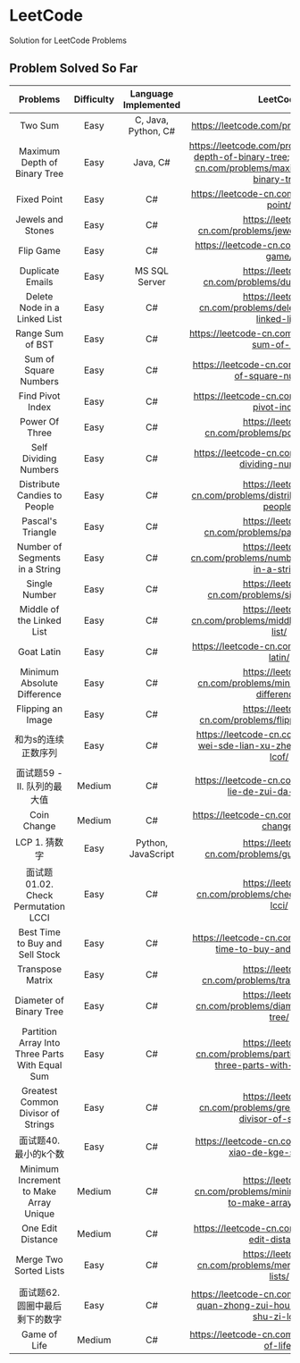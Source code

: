# LeetCode
Solution for LeetCode Problems

## Problem Solved So Far
| Problems | Difficulty | Language Implemented | LeetCode |
| :-----:  | :--------: | :------------------: | :------: |
| Two Sum  | Easy | C, Java, Python, C# | https://leetcode.com/problems/two-sum/ |
| Maximum Depth of Binary Tree | Easy | Java, C# | https://leetcode.com/problems/maximum-depth-of-binary-tree; https://leetcode-cn.com/problems/maximum-depth-of-binary-tree/ |
| Fixed Point  | Easy | C# | https://leetcode-cn.com/problems/fixed-point/ |
| Jewels and Stones | Easy | C# | https://leetcode-cn.com/problems/jewels-and-stones/ |
| Flip Game | Easy | C# | https://leetcode-cn.com/problems/flip-game/ |
| Duplicate Emails | Easy | MS SQL Server | https://leetcode-cn.com/problems/duplicate-emails/ |
| Delete Node in a Linked List | Easy | C# | https://leetcode-cn.com/problems/delete-node-in-a-linked-list/ |
| Range Sum of BST | Easy | C# | https://leetcode-cn.com/problems/range-sum-of-bst/ |
| Sum of Square Numbers | Easy | C# | https://leetcode-cn.com/problems/sum-of-square-numbers/ |
| Find Pivot Index | Easy | C# | https://leetcode-cn.com/problems/find-pivot-index/ |
| Power Of Three | Easy | C# | https://leetcode-cn.com/problems/power-of-three/ |
| Self Dividing Numbers | Easy | C# | https://leetcode-cn.com/problems/self-dividing-numbers/ |
| Distribute Candies to People | Easy | C# | https://leetcode-cn.com/problems/distribute-candies-to-people/ |
| Pascal's Triangle | Easy | C# | https://leetcode-cn.com/problems/pascals-triangle/ |
| Number of Segments in a String | Easy | C# | https://leetcode-cn.com/problems/number-of-segments-in-a-string/ |
| Single Number | Easy | C# | https://leetcode-cn.com/problems/single-number/ |
| Middle of the Linked List | Easy | C# | https://leetcode-cn.com/problems/middle-of-the-linked-list/ |
| Goat Latin | Easy | C# | https://leetcode-cn.com/problems/goat-latin/ |
| Minimum Absolute Difference | Easy | C# | https://leetcode-cn.com/problems/minimum-absolute-difference/ |
| Flipping an Image | Easy | C# | https://leetcode-cn.com/problems/flipping-an-image/ |
| 和为s的连续正数序列 | Easy | C# | https://leetcode-cn.com/problems/he-wei-sde-lian-xu-zheng-shu-xu-lie-lcof/ |
| 面试题59 - II. 队列的最大值 | Medium | C# | https://leetcode-cn.com/problems/dui-lie-de-zui-da-zhi-lcof/ |
| Coin Change | Medium | C# | https://leetcode-cn.com/problems/coin-change/ |
| LCP 1. 猜数字 | Easy | Python, JavaScript | https://leetcode-cn.com/problems/guess-numbers/ |
| 面试题 01.02. Check Permutation LCCI | Easy | C# | https://leetcode-cn.com/problems/check-permutation-lcci/ |
| Best Time to Buy and Sell Stock | Easy | C# | https://leetcode-cn.com/problems/best-time-to-buy-and-sell-stock/ |
| Transpose Matrix | Easy | C# | https://leetcode-cn.com/problems/transpose-matrix/ |
| Diameter of Binary Tree | Easy | C# | https://leetcode-cn.com/problems/diameter-of-binary-tree/ |
| Partition Array Into Three Parts With Equal Sum | Easy | C# | https://leetcode-cn.com/problems/partition-array-into-three-parts-with-equal-sum/ |
| Greatest Common Divisor of Strings | Easy | C# | https://leetcode-cn.com/problems/greatest-common-divisor-of-strings/ |
| 面试题40. 最小的k个数 | Easy | C# | https://leetcode-cn.com/problems/zui-xiao-de-kge-shu-lcof/ |
| Minimum Increment to Make Array Unique | Medium | C# | https://leetcode-cn.com/problems/minimum-increment-to-make-array-unique/ |
| One Edit Distance | Medium | C# | https://leetcode-cn.com/problems/one-edit-distance/ |
| Merge Two Sorted Lists | Easy | C# | https://leetcode-cn.com/problems/merge-two-sorted-lists/ |
| 面试题62. 圆圈中最后剩下的数字 | Easy | C# | https://leetcode-cn.com/problems/yuan-quan-zhong-zui-hou-sheng-xia-de-shu-zi-lcof/ |
| Game of Life | Medium | C# | https://leetcode-cn.com/problems/game-of-life/ |
